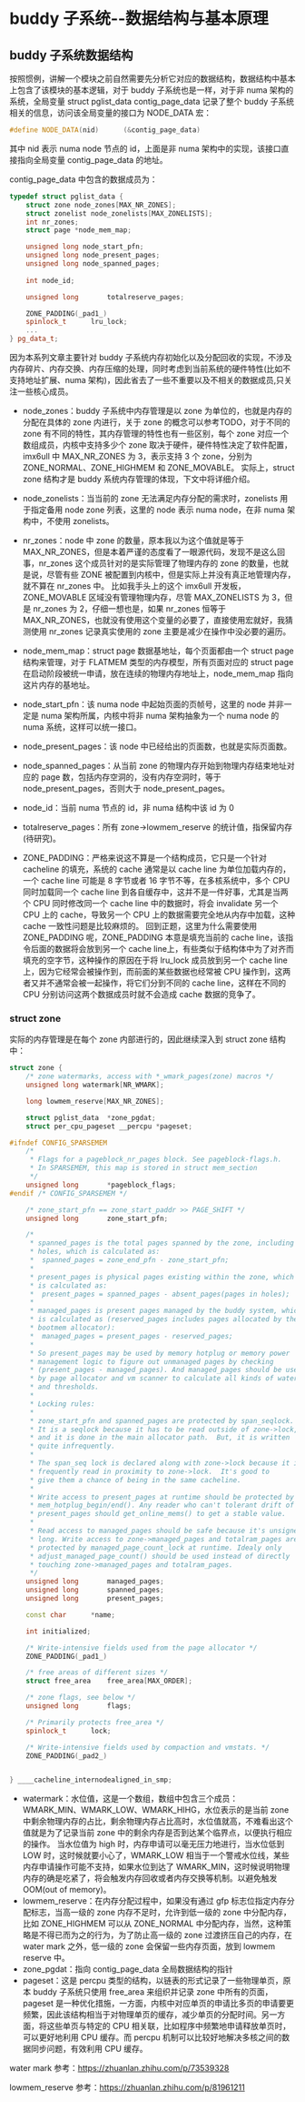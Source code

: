 # buddy 子系统--数据结构与基本原理

## buddy 子系统数据结构

按照惯例，讲解一个模块之前自然需要先分析它对应的数据结构，数据结构中基本上包含了该模块的基本逻辑，对于 buddy 子系统也是一样，对于非 numa 架构的系统，全局变量 struct pglist_data contig_page_data 记录了整个 buddy 子系统相关的信息，访问该全局变量的接口为 NODE_DATA 宏：

```c++
#define NODE_DATA(nid)		(&contig_page_data)
```

其中 nid 表示 numa node 节点的 id，上面是非 numa 架构中的实现，该接口直接指向全局变量 contig_page_data 的地址。

contig_page_data 中包含的数据成员为：

```c++
typedef struct pglist_data {
	struct zone node_zones[MAX_NR_ZONES];
	struct zonelist node_zonelists[MAX_ZONELISTS];
	int nr_zones;
	struct page *node_mem_map;

	unsigned long node_start_pfn;
	unsigned long node_present_pages; 
	unsigned long node_spanned_pages; 
					     
	int node_id;

	unsigned long		totalreserve_pages;

	ZONE_PADDING(_pad1_)
	spinlock_t		lru_lock;
	...
} pg_data_t;
```

因为本系列文章主要针对 buddy 子系统内存初始化以及分配回收的实现，不涉及内存碎片、内存交换、内存压缩的处理，同时考虑到当前系统的硬件特性(比如不支持地址扩展、numa 架构)，因此省去了一些不重要以及不相关的数据成员,只关注一些核心成员。 

* node_zones：buddy 子系统中内存管理是以 zone 为单位的，也就是内存的分配在具体的 zone 内进行，关于 zone 的概念可以参考TODO，对于不同的 zone 有不同的特性，其内存管理的特性也有一些区别，每个 zone 对应一个数组成员，内核中支持多少个 zone 取决于硬件，硬件特性决定了软件配置，imx6ull 中 MAX_NR_ZONES 为 3，表示支持 3 个 zone，分别为 ZONE_NORMAL、ZONE_HIGHMEM 和 ZONE_MOVABLE。
  实际上，struct zone 结构才是 buddy 系统内存管理的体现，下文中将详细介绍。
  
* node_zonelists：当当前的 zone 无法满足内存分配的需求时，zonelists 用于指定备用 node zone 列表，这里的 node 表示 numa node，在非 numa 架构中，不使用 zonelists。

* nr_zones：node 中 zone 的数量，原本我以为这个值就是等于 MAX_NR_ZONES，但是本着严谨的态度看了一眼源代码，发现不是这么回事，nr_zones 这个成员针对的是实际管理了物理内存的 zone 的数量，也就是说，尽管有些 ZONE 被配置到内核中，但是实际上并没有真正地管理内存，就不算在 nr_zones 中。
  比如我手头上的这个 imx6ull 开发板，ZONE_MOVABLE 区域没有管理物理内存，尽管 MAX_ZONELISTS 为 3，但是 nr_zones 为 2，仔细一想也是，如果 nr_zones 恒等于 MAX_NR_ZONES，也就没有使用这个变量的必要了，直接使用宏就好，我猜测使用 nr_zones 记录真实使用的 zone 主要是减少在操作中没必要的遍历。 

* node_mem_map：struct page 数据基地址，每个页面都由一个 struct page 结构来管理，对于 FLATMEM 类型的内存模型，所有页面对应的 struct page 在启动阶段被统一申请，放在连续的物理内存地址上，node_mem_map 指向这片内存的基地址。

* node_start_pfn：该 numa node 中起始页面的页帧号，这里的 node 并非一定是 numa 架构所属，内核中将非 numa 架构抽象为一个 numa node 的 numa 系统，这样可以统一接口。

* node_present_pages：该 node 中已经给出的页面数，也就是实际页面数。

* node_spanned_pages：从当前 zone 的物理内存开始到物理内存结束地址对应的 page 数，包括内存空洞的，没有内存空洞时，等于 node_present_pages，否则大于 node_present_pages。

* node_id：当前 numa 节点的 id，非 numa 结构中该 id 为 0

* totalreserve_pages：所有 zone->lowmem_reserve 的统计值，指保留内存(待研究)。

* ZONE_PADDING：严格来说这不算是一个结构成员，它只是一个针对 cacheline 的填充，系统的 cache 通常是以 cache line 为单位加载内存的，一个 cache line 可能是 8 字节或者 16 字节不等，在多核系统中，多个 CPU 同时加载同一个 cache line 到各自缓存中，这并不是一件好事，尤其是当两个 CPU 同时修改同一个 cache line 中的数据时，将会 invalidate 另一个 CPU 上的 cache，导致另一个 CPU 上的数据需要完全地从内存中加载，这种 cache 一致性问题是比较麻烦的。
  回到正题，这里为什么需要使用 ZONE_PADDING 呢，ZONE_PADDING 本意是填充当前的 cache line，该指令后面的数据将会放到另一个 cache line上，有些类似于结构体中为了对齐而填充的空字节，这种操作的原因在于将  lru_lock 成员放到另一个 cache line 上，因为它经常会被操作到，而前面的某些数据也经常被 CPU 操作到，这两者又并不通常会被一起操作，将它们分到不同的 cache line，这样在不同的 CPU 分别访问这两个数据成员时就不会造成 cache 数据的竞争了。

  

### struct  zone

实际的内存管理是在每个 zone 内部进行的，因此继续深入到 struct zone 结构中：

```c++
struct zone {
	/* zone watermarks, access with *_wmark_pages(zone) macros */
	unsigned long watermark[NR_WMARK];

	long lowmem_reserve[MAX_NR_ZONES];

	struct pglist_data	*zone_pgdat;
	struct per_cpu_pageset __percpu *pageset;

#ifndef CONFIG_SPARSEMEM
	/*
	 * Flags for a pageblock_nr_pages block. See pageblock-flags.h.
	 * In SPARSEMEM, this map is stored in struct mem_section
	 */
	unsigned long		*pageblock_flags;
#endif /* CONFIG_SPARSEMEM */

	/* zone_start_pfn == zone_start_paddr >> PAGE_SHIFT */
	unsigned long		zone_start_pfn;

	/*
	 * spanned_pages is the total pages spanned by the zone, including
	 * holes, which is calculated as:
	 * 	spanned_pages = zone_end_pfn - zone_start_pfn;
	 *
	 * present_pages is physical pages existing within the zone, which
	 * is calculated as:
	 *	present_pages = spanned_pages - absent_pages(pages in holes);
	 *
	 * managed_pages is present pages managed by the buddy system, which
	 * is calculated as (reserved_pages includes pages allocated by the
	 * bootmem allocator):
	 *	managed_pages = present_pages - reserved_pages;
	 *
	 * So present_pages may be used by memory hotplug or memory power
	 * management logic to figure out unmanaged pages by checking
	 * (present_pages - managed_pages). And managed_pages should be used
	 * by page allocator and vm scanner to calculate all kinds of watermarks
	 * and thresholds.
	 *
	 * Locking rules:
	 *
	 * zone_start_pfn and spanned_pages are protected by span_seqlock.
	 * It is a seqlock because it has to be read outside of zone->lock,
	 * and it is done in the main allocator path.  But, it is written
	 * quite infrequently.
	 *
	 * The span_seq lock is declared along with zone->lock because it is
	 * frequently read in proximity to zone->lock.  It's good to
	 * give them a chance of being in the same cacheline.
	 *
	 * Write access to present_pages at runtime should be protected by
	 * mem_hotplug_begin/end(). Any reader who can't tolerant drift of
	 * present_pages should get_online_mems() to get a stable value.
	 *
	 * Read access to managed_pages should be safe because it's unsigned
	 * long. Write access to zone->managed_pages and totalram_pages are
	 * protected by managed_page_count_lock at runtime. Idealy only
	 * adjust_managed_page_count() should be used instead of directly
	 * touching zone->managed_pages and totalram_pages.
	 */
	unsigned long		managed_pages;
	unsigned long		spanned_pages;
	unsigned long		present_pages;

	const char		*name;

	int initialized;

	/* Write-intensive fields used from the page allocator */
	ZONE_PADDING(_pad1_)

	/* free areas of different sizes */
	struct free_area	free_area[MAX_ORDER];

	/* zone flags, see below */
	unsigned long		flags;

	/* Primarily protects free_area */
	spinlock_t		lock;

	/* Write-intensive fields used by compaction and vmstats. */
	ZONE_PADDING(_pad2_)


} ____cacheline_internodealigned_in_smp;
```

* watermark：水位值，这是一个数组，数组中包含三个成员：WMARK_MIN、WMARK_LOW、WMARK_HIHG，水位表示的是当前 zone 中剩余物理内存的占比，剩余物理内存占比高时，水位值就高，不难看出这个值就是为了记录当前 zone 中的剩余内存是否到达某个临界点，以便执行相应的操作。
  当水位值为 high 时，内存申请可以毫无压力地进行，当水位低到 LOW 时，这时候就要小心了，WMARK_LOW 相当于一个警戒水位线，某些内存申请操作可能不支持，如果水位到达了 WMARK_MIN，这时候说明物理内存的确是吃紧了，将会触发内存回收或者内存交换等机制。以避免触发 OOM(out of memory)。
* lowmem_reserve：在内存分配过程中，如果没有通过 gfp 标志位指定内存分配标志，当高一级的 zone 内存不足时，允许到低一级的 zone 中分配内存，比如 ZONE_HIGHMEM 可以从 ZONE_NORMAL 中分配内存，当然，这种策略是不得已而为之的行为，为了防止高一级的 zone 过渡挤压自己的内存，在 water mark 之外，低一级的 zone 会保留一些内存页面，放到 lowmem reserve 中。
* zone_pgdat：指向 contig_page_data  全局数据结构的指针
* pageset：这是 percpu 类型的结构，以链表的形式记录了一些物理单页，原本 buddy 子系统只使用 free_area 来组织并记录 zone 中所有的页面，pageset 是一种优化措施，一方面，内核中对应单页的申请比多页的申请要更频繁，因此该结构相当于对物理单页的缓存，减少单页的分配时间。另一方面，将这些单页与特定的 CPU 相关联，比如程序中频繁地申请释放单页时，可以更好地利用 CPU 缓存。而 percpu 机制可以比较好地解决多核之间的数据同步问题，有效利用 CPU 缓存。
  





water mark 参考：https://zhuanlan.zhihu.com/p/73539328

lowmem_reserve 参考：https://zhuanlan.zhihu.com/p/81961211
